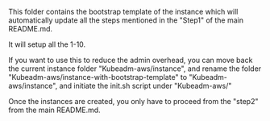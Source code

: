 This folder contains the bootstrap template of the instance which will automatically update all the steps mentioned in the "Step1" of the main README.md.

It will setup all the 1-10.

If you want to use this to reduce the admin overhead, you can move back the current instance folder "Kubeadm-aws/instance", and rename the folder "Kubeadm-aws/instance-with-bootstrap-template" to "Kubeadm-aws/instance", and initiate the init.sh script under "Kubeadm-aws/"

Once the instances are created, you only have to proceed from the "step2" from the main README.md.
